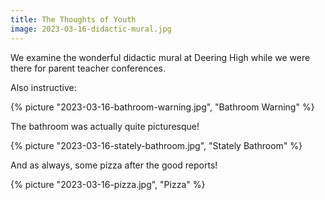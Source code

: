 ```yaml
---
title: The Thoughts of Youth
image: 2023-03-16-didactic-mural.jpg
---
```


We examine the wonderful didactic mural at Deering High while we were there for
parent teacher conferences.

<!--more-->

Also instructive:

{% picture "2023-03-16-bathroom-warning.jpg", "Bathroom Warning" %}

The bathroom was actually quite picturesque!

{% picture "2023-03-16-stately-bathroom.jpg", "Stately Bathroom" %}

And as always, some pizza after the good reports!

{% picture "2023-03-16-pizza.jpg", "Pizza" %}
